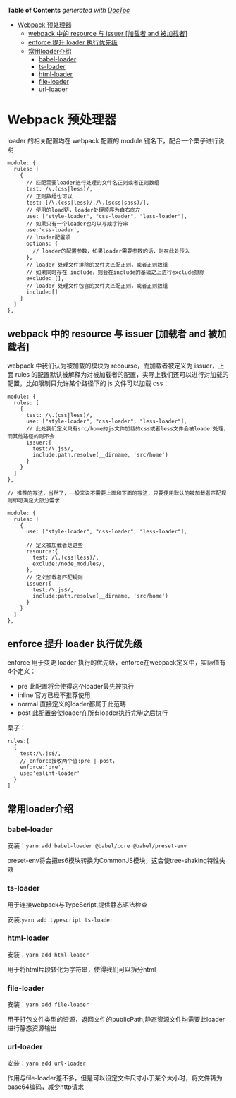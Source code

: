 <!-- START doctoc generated TOC please keep comment here to allow auto update -->
<!-- DON'T EDIT THIS SECTION, INSTEAD RE-RUN doctoc TO UPDATE -->
**Table of Contents**  *generated with [DocToc](https://github.com/thlorenz/doctoc)*

- [Webpack 预处理器](#webpack-%E9%A2%84%E5%A4%84%E7%90%86%E5%99%A8)
  - [webpack 中的 resource 与 issuer [加载者 and 被加载者]](#webpack-%E4%B8%AD%E7%9A%84-resource-%E4%B8%8E-issuer-%E5%8A%A0%E8%BD%BD%E8%80%85-and-%E8%A2%AB%E5%8A%A0%E8%BD%BD%E8%80%85)
  - [enforce 提升 loader 执行优先级](#enforce-%E6%8F%90%E5%8D%87-loader-%E6%89%A7%E8%A1%8C%E4%BC%98%E5%85%88%E7%BA%A7)
  - [常用loader介绍](#%E5%B8%B8%E7%94%A8loader%E4%BB%8B%E7%BB%8D)
    - [babel-loader](#babel-loader)
    - [ts-loader](#ts-loader)
    - [html-loader](#html-loader)
    - [file-loader](#file-loader)
    - [url-loader](#url-loader)

<!-- END doctoc generated TOC please keep comment here to allow auto update -->

# Webpack 预处理器

loader 的相关配置均在 webpack 配置的 module 键名下，配合一个栗子进行说明

```
module: {
  rules: [
    {
      // 匹配需要loader进行处理的文件名正则或者正则数组
      test: /\.(css|less)/,
      // 正则数组也可以
      test: [/\.(css|less)/,/\.(scss|sass)/],
      // 使用的load链，loader处理顺序为自右向左
      use: ["style-loader", "css-loader", "less-loader"],
      // 如果只有一个loader也可以写成字符串
      use:'css-loader',
      // loader配置项
      options: {
        // loader的配置参数，如果loader需要参数的话，则在此处传入
      },
      // loader 处理文件排除的文件夹匹配正则，或者正则数组
      // 如果同时存在 include，则会在include的基础之上进行exclude排除
      exclude: [],
      // loader 处理文件包含的文件夹匹配正则，或者正则数组
      include:[]
    }
  ]
},
```

## webpack 中的 resource 与 issuer [加载者 and 被加载者]

webpack 中我们认为被加载的模块为 recourse，而加载者被定义为 issuer，上面 rules 的配置默认被解释为对被加载者的配置，实际上我们还可以进行对加载的配置，比如限制只允许某个路径下的 js 文件可以加载 css：

```
module: {
  rules: [
    {
      test: /\.(css|less)/,
      use: ["style-loader", "css-loader", "less-loader"],
      // 此处我们定义只有src/home的js文件加载的css或者less文件会被loader处理，而其他路径的则不会
      issuer:{
        test:/\.js$/,
        include:path.resolve(__dirname, 'src/home')
      }
    }
  ]
},

// 推荐的写法，当然了，一般来说不需要上面和下面的写法，只要使用默认的被加载者匹配规则即可满足大部分需求

module: {
  rules: [
    {
      use: ["style-loader", "css-loader", "less-loader"],

      // 定义被加载者是这些
      resource:{
        test: /\.(css|less)/,
        exclude:/node_modules/,
      },
      // 定义加载者匹配规则
      issuer:{
        test:/\.js$/,
        include:path.resolve(__dirname, 'src/home')
      }
    }
  ]
},

```

## enforce 提升 loader 执行优先级

enforce 用于变更 loader 执行的优先级，enforce在webpack定义中，实际值有4个定义：

- pre 此配置将会使得这个loader最先被执行
- inline 官方已经不推荐使用
- normal 直接定义的loader都属于此范畴
- post 此配置会使loader在所有loader执行完毕之后执行

栗子：

```
rules:[
  {
    test:/\.js$/,
    // enforce接收两个值:pre | post，
    enforce:'pre',
    use:'eslint-loader'
  }
]
```

## 常用loader介绍

### babel-loader

安装：`yarn add babel-loader @babel/core @babel/preset-env`

preset-env将会把es6模块转换为CommonJS模块，这会使tree-shaking特性失效

### ts-loader

用于连接webpack与TypeScript,提供静态语法检查

安装:`yarn add typescript ts-loader`

### html-loader

安装：`yarn add html-loader`

用于将html片段转化为字符串，使得我们可以拆分html

### file-loader

安装：`yarn add file-loader`

用于打包文件类型的资源，返回文件的publicPath,静态资源文件均需要此loader进行静态资源输出

### url-loader

安装：`yarn add url-loader`

作用与file-loader差不多，但是可以设定文件尺寸小于某个大小时，将文件转为base64编码，减少http请求
